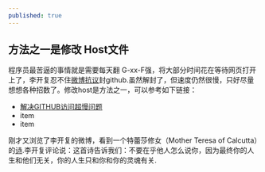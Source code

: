 ```yaml
---
published: true
---
```


## 方法之一是修改 Host文件

程序员最苦逼的事情就是需要每天翻 G-xx-F强，将大部分时间花在等待网页打开上了，李开复忍不住[微博抗议](http://tech.qq.com/a/20130123/000133.htm)封github.虽然解封了，但速度仍然很慢，只好尽量想想各种招数了。修改host是方法之一，可以参考如下链接：
<!--more-->

- [解决GITHUB访问超慢问题](http://zengrong.net/post/2092.htm)
- item
- item

刚才又浏览了李开复的微博，看到一个特蕾莎修女（Mother Teresa of Calcutta）的[诗](http://t1.qpic.cn/mblogpic/fe0fdf597ced39072e20/460).李开复评论说：这首诗告诉我们：不要在乎他人怎么说你，因为最终你的人生和他们无关，你的人生只和你和你的灵魂有关.